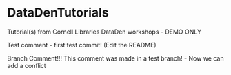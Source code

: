 # DataDenTutorials
Tutorial(s) from Cornell Libraries DataDen workshops - DEMO ONLY

Test comment - first test commit! (Edit the README)

Branch Comment!!! This comment was made in a test branch! - Now we can add a conflict
